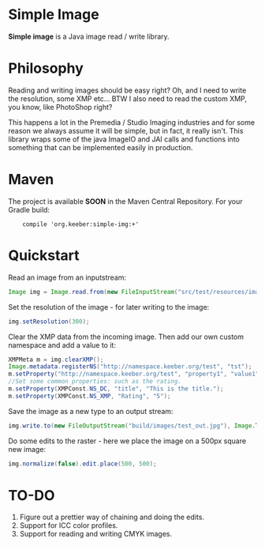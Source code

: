 # Simple Image

**Simple image** is a Java image read / write library.

# Philosophy

Reading and writing images should be easy right? Oh, and I need to write the resolution, some XMP etc... BTW I also need to read the custom XMP, you know, like PhotoShop right?

This happens a lot in the Premedia  / Studio Imaging industries and for some reason we always assume it will be simple, but in fact, it really isn't. This library wraps some of the java ImageIO and JAI calls and functions into something that can be implemented easily in production.

# Maven

The project is available **SOON** in the Maven Central Repository. For your Gradle build:

```
	compile 'org.keeber:simple-img:+'
```

# Quickstart

Read an image from an inputstream:

```java
Image img = Image.read.from(new FileInputStream("src/test/resources/images/test.tif")), Image.Type.TIF);
```

Set the resolution of the image - for later writing to the image:

```java
img.setResolution(300);
```

Clear the XMP data from the incoming image. Then add our own custom namespace and add a value to it:

```java
XMPMeta m = img.clearXMP();
Image.metadata.registerNS("http://namespace.keeber.org/test", "tst");
m.setProperty("http://namespace.keeber.org/test", "property1", "value1");
//Set some common properties: such as the rating.
m.setProperty(XMPConst.NS_DC, "title", "This is the title.");
m.setProperty(XMPConst.NS_XMP, "Rating", "5");
```

Save the image as a new type to an output stream:

```java
img.write.to(new FileOutputStream("build/images/test_out.jpg"), Image.Type.JPG);
```

Do some edits to the raster - here we place the image on a 500px square new image:

```java
img.normalize(false).edit.place(500, 500);
```

# TO-DO

 1. Figure out a prettier way of chaining and doing the edits.
 2. Support for ICC color profiles.
 3. Support for reading and writing CMYK images.
 